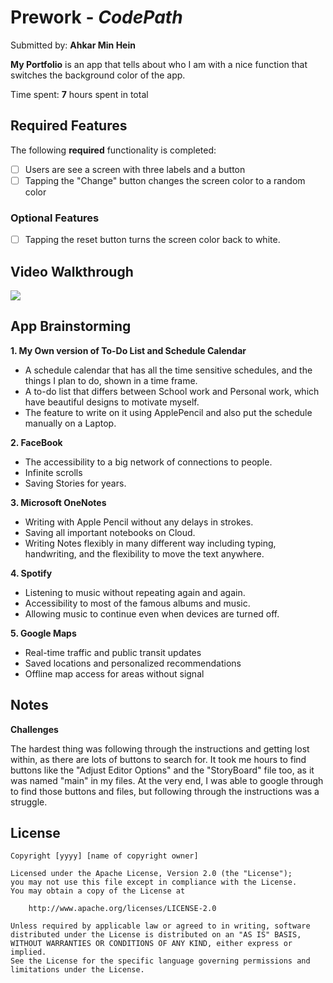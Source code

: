 # Prework - *CodePath*

Submitted by: **Ahkar Min Hein**

**My Portfolio** is an app that tells about who I am with a nice function that switches the background color of the app. 

Time spent: **7** hours spent in total

## Required Features

The following **required** functionality is completed:
- [ ] Users are see a screen with three labels and a button
- [ ] Tapping the "Change" button changes the screen color to a random color

### Optional Features
- [ ] Tapping the reset button turns the screen color back to white.
 
## Video Walkthrough

<div>
    <a href="https://www.loom.com/share/27dad224fa9d4464a0040327c15f7ec8">
    </a>
    <a href="https://www.loom.com/share/27dad224fa9d4464a0040327c15f7ec8">
      <img style="max-width:300px;" src="https://cdn.loom.com/sessions/thumbnails/27dad224fa9d4464a0040327c15f7ec8-cc17c4d3cf135221-full-play.gif">
    </a>
</div>

## App Brainstorming
**1. My Own version of To-Do List and Schedule Calendar**
- A schedule calendar that has all the time sensitive schedules, and the things I plan to do, shown in a time frame.
- A to-do list that differs between School work and Personal work, which have beautiful designs to motivate myself.
- The feature to write on it using ApplePencil and also put the schedule manually on a Laptop.

**2. FaceBook**
- The accessibility to a big network of connections to people.
- Infinite scrolls
- Saving Stories for years.

**3. Microsoft OneNotes**
- Writing with Apple Pencil without any delays in strokes.
- Saving all important notebooks on Cloud.
- Writing Notes flexibly in many different way including typing, handwriting, and the flexibility to move the text anywhere. 

**4. Spotify**
- Listening to music without repeating again and again.
- Accessibility to most of the famous albums and music.
- Allowing music to continue even when devices are turned off.

**5. Google Maps**
- Real-time traffic and public transit updates
- Saved locations and personalized recommendations
- Offline map access for areas without signal

## Notes

**Challenges**

The hardest thing was following through the instructions and getting lost within, as there are lots of buttons to search for. It took me hours to find buttons like the "Adjust Editor Options" and the "StoryBoard" file too, as it was named "main" in my files. At the very end, I was able to google through to find those buttons and files, but following through the instructions was a struggle.

## License

    Copyright [yyyy] [name of copyright owner]

    Licensed under the Apache License, Version 2.0 (the "License");
    you may not use this file except in compliance with the License.
    You may obtain a copy of the License at

        http://www.apache.org/licenses/LICENSE-2.0

    Unless required by applicable law or agreed to in writing, software
    distributed under the License is distributed on an "AS IS" BASIS,
    WITHOUT WARRANTIES OR CONDITIONS OF ANY KIND, either express or implied.
    See the License for the specific language governing permissions and
    limitations under the License.

